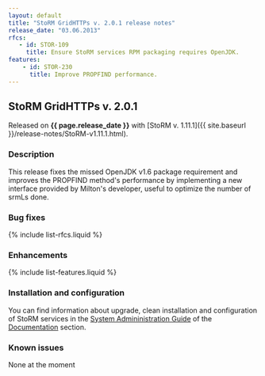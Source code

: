 ```yaml
---
layout: default
title: "StoRM GridHTTPs v. 2.0.1 release notes"
release_date: "03.06.2013"
rfcs:
   - id: STOR-109
     title: Ensure StoRM services RPM packaging requires OpenJDK.
features:
    - id: STOR-230
      title: Improve PROPFIND performance.
---
```


## StoRM GridHTTPs v. 2.0.1

Released on **{{ page.release_date }}** with [StoRM v. 1.11.1]({{ site.baseurl }}/release-notes/StoRM-v1.11.1.html).

### Description

This release fixes the missed OpenJDK v1.6 package requirement and improves the PROPFIND method's performance by implementing a new interface provided by Milton's developer, useful to optimize the number of srmLs done.

### Bug fixes

{% include list-rfcs.liquid %}

### Enhancements

{% include list-features.liquid %}

### Installation and configuration

You can find information about upgrade, clean installation and configuration of StoRM services in the [System Admininistration Guide][storm-sysadmin-guide] of the [Documentation][storm-documentation] section.

### Known issues

None at the moment

[storm-documentation]: {{site.baseurl}}/documentation.html
[storm-sysadmin-guide]: {{site.baseurl}}/documentation/sysadmin-guide/1.11.1
